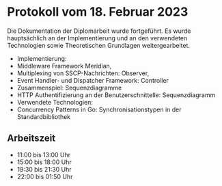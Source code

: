 # Protokoll vom 18. Februar 2023 

Die Dokumentation der Diplomarbeit wurde fortgeführt. 
Es wurde hauptsächlich an der Implementierung und an den verwendeten Technologien sowie Theoretischen Grundlagen weitergearbeitet.
- Implementierung: 
- Middleware Framework Meridian, 
- Multiplexing von SSCP-Nachrichten: Observer, 
- Event Handler- und Dispatcher Framework: Controller
- Zusammenspiel: Sequenzdiagramme 
- HTTP Authentifizierung an der Benutzerschnittelle: Sequenzdiagramm
- Verwendete Technologien:
- Concurrency Patterns in Go: Synchronisationstypen in der Standardbibliothek

## Arbeitszeit
<!-- { "progress": true, "date": ["23/02/18", "23/02/19"] } -->
- 11:00 bis 13:00 Uhr
- 15:00 bis 18:00 Uhr
- 19:30 bis 21:30 Uhr
- 22:00 bis 01:50 Uhr
<!-- { "progress": false } -->
